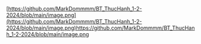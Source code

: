 [https://github.com/MarkDommmm/BT_ThucHanh_1-2-2024/blob/main/image.png](https://github.com/MarkDommmm/BT_ThucHanh_1-2-2024/blob/main/image.png)https://github.com/MarkDommmm/BT_ThucHanh_1-2-2024/blob/main/image.png
